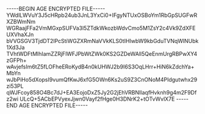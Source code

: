 -----BEGIN AGE ENCRYPTED FILE-----
YWdlLWVuY3J5cHRpb24ub3JnL3YxCi0+IFgyNTUxOSBoYm1RbGpSUGFwRXZBWmNm
WGRaajFFa2VmMGxpSUFVa3l5ZTdkWkozbWdvCmo5M1ZsY2c4Vk9ZdXFEUXVhaXJn
bVVGSGV3TjdDT2lPcStiWGZXRmNaVVkKLS0tIHIwbW9kbGduTVNqWlNUbk1Xd3Ja
TVhtWDFtMlhIamZZRjFlWFJPbWtZWk0KS2GZDeWAll5QeEnmUrgRBPwXY4zGFPh+
wAvjefsIm6tZ5fLOFheERoKydB4n0kUHWJ2b9I6S3OqLHrr+HiN6kZdchYa+MbYn
wJbPiHo5dXopsI9vumQfKwJ6xfG5OWn6Ks2uS9Z3CnONoM4PIdgutwhx29zi53PL
qWJFcoy858O4Bc7dJ+EA3EojoDxZ5Jy2G2jEhVRBNIlaqfHvknh9g4m2F9Dfz2wi
ULcQ+5ACbEPVyexJjwn0Vayf2fHge0H3DNrK2+tOTvWvlX7E
-----END AGE ENCRYPTED FILE-----
